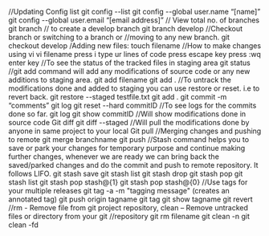 //Updating Config list
git config --list
git config --global user.name “[name]” 
git config --global user.email “[email address]”
// View total no. of branches 
git branch
// to create a develop branch 
git branch develop
//Checkout branch or switching to a branch or //moving to any new branch.
git checkout develop 
/Adding new files:
touch filename
//How to make changes using vi
vi filename
press i
type ur lines of code
press escape key
press :wq
enter key
//To see the status of the tracked files in staging area
git status
//git add command will add any modifications of source code or any new additions to staging area. 
git add filename
git add . 
//To untrack the modifications done and added to staging you can use restore or reset. i.e to revert back.
git restore --staged testfile.txt
git add .
git commit -m “comments”
git log
git reset --hard commitID
//To see logs for the commits done so far.
git log
git show commitID
//Will show modifications done in source code 
Git diff
git diff --staged
//Will pull the modifications done by anyone in same project to your local
Git pull
//Merging changes and pushing to remote
git merge branchname
git push
//Stash command helps you to save or park your changes for temporary purpose and continue making further 
changes, whenever we are ready we can bring back the saved/parked changes and do the commit and push to 
remote repository. It follows LIFO.
git stash save
git stash list
git stash drop
git stash pop
git stash list
git stash pop stash@{1}
git stash pop stash@{0}
//Use tags for your multiple releases
git tag -a <tag-name> -m "tagging message" (creates an annotated tag)
git push origin tagname
git tag
git show tagname
git revert 
//rm - Remove file from git project repository, clean – Remove untracked files or directory from your git 
//repository
git rm filename
git clean -n
git clean -fd
